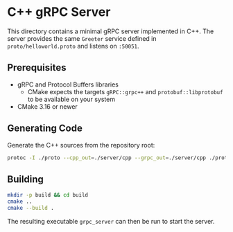 # C++ gRPC Server

This directory contains a minimal gRPC server implemented in C++.
The server provides the same `Greeter` service defined in `proto/helloworld.proto` and listens on `:50051`.

## Prerequisites

- gRPC and Protocol Buffers libraries
  - CMake expects the targets `gRPC::grpc++` and `protobuf::libprotobuf`
    to be available on your system
- CMake 3.16 or newer

## Generating Code

Generate the C++ sources from the repository root:

```bash
protoc -I ./proto --cpp_out=./server/cpp --grpc_out=./server/cpp ./proto/helloworld.proto
```

## Building

```bash
mkdir -p build && cd build
cmake ..
cmake --build .
```

The resulting executable `grpc_server` can then be run to start the server.
